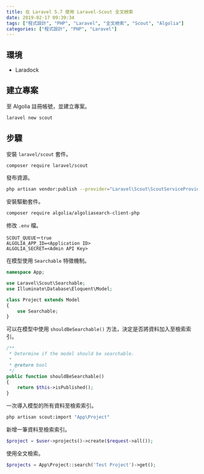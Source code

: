 ```yaml
---
title: 在 Laravel 5.7 使用 Laravel-Scout 全文檢索
date: 2019-02-17 09:39:34
tags: ["程式設計", "PHP", "Laravel", "全文檢索", "Scout", "Algolia"]
categories: ["程式設計", "PHP", "Laravel"]
---
```


## 環境

- Laradock

## 建立專案

至 Algolia 註冊帳號，並建立專案。

```bash
laravel new scout
```

## 步驟

安裝 `laravel/scout` 套件。

```bash
composer require laravel/scout
```

發布資源。

```bash
php artisan vendor:publish --provider="Laravel\Scout\ScoutServiceProvider"
```

安裝驅動套件。

```bash
composer require algolia/algoliasearch-client-php
```

修改 `.env` 檔。

```env
SCOUT_QUEUE＝true
ALGOLIA_APP_ID=<Application ID>
ALGOLIA_SECRET=<Admin API Key>
```

在模型使用 `Searchable` 特徵機制。

```php
namespace App;

use Laravel\Scout\Searchable;
use Illuminate\Database\Eloquent\Model;

class Project extends Model
{
    use Searchable;
}
```

可以在模型中使用 `shouldBeSearchable()` 方法，決定是否將資料加入至檢索索引。

```php
/**
 * Determine if the model should be searchable.
 *
 * @return bool
 */
public function shouldBeSearchable()
{
    return $this->isPublished();
}
```

一次導入模型的所有資料至檢索索引。

```bash
php artisan scout:import "App\Project"
```

新增一筆資料至檢索索引。

```php
$project = $user->projects()->create($request->all());
```

使用全文檢索。

```php
$projects = App\Project::search('Test Project')->get();
```
